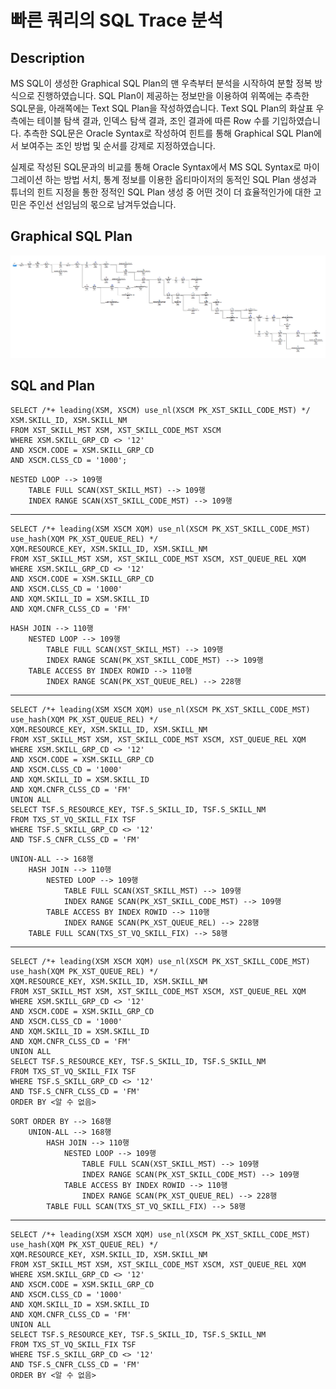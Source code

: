 # 빠른 쿼리의 SQL Trace 분석
## Description
MS SQL이 생성한 Graphical SQL Plan의 맨 우측부터 분석을 시작하여 분할 정복 방식으로 진행하였습니다. SQL Plan이 제공하는 정보만을 이용하여
위쪽에는 추측한 SQL문을, 아래쪽에는 Text SQL Plan을 작성하였습니다. Text SQL Plan의 화살표 우측에는 테이블 탐색 결과, 인덱스 탐색 결과,
조인 결과에 따른 Row 수를 기입하였습니다. 추측한 SQL문은 Oracle Syntax로 작성하여 힌트를 통해 Graphical SQL Plan에서 보여주는 조인 방법 및
순서를 강제로 지정하였습니다.

실제로 작성된 SQL문과의 비교를 통해 Oracle Syntax에서 MS SQL Syntax로 마이그레이션 하는 방법 서치, 통계 정보를 이용한 옵티마이저의 동적인 SQL Plan 생성과
튜너의 힌트 지정을 통한 정적인 SQL Plan 생성 중 어떤 것이 더 효율적인가에 대한 고민은 주인선 선임님의 몫으로 남겨두었습니다.
## Graphical SQL Plan
![img_8.png](img_8.png)
## SQL and Plan
```oracle-sql
SELECT /*+ leading(XSM, XSCM) use_nl(XSCM PK_XST_SKILL_CODE_MST) */ XSM.SKILL_ID, XSM.SKILL_NM
FROM XST_SKILL_MST XSM, XST_SKILL_CODE_MST XSCM
WHERE XSM.SKILL_GRP_CD <> '12'
AND XSCM.CODE = XSM.SKILL_GRP_CD
AND XSCM.CLSS_CD = '1000';
```
```text
NESTED LOOP --> 109행
    TABLE FULL SCAN(XST_SKILL_MST) --> 109행
    INDEX RANGE SCAN(XST_SKILL_CODE_MST) --> 109행
```
***
```oracle-sql
SELECT /*+ leading(XSM XSCM XQM) use_nl(XSCM PK_XST_SKILL_CODE_MST) use_hash(XQM PK_XST_QUEUE_REL) */ 
XQM.RESOURCE_KEY, XSM.SKILL_ID, XSM.SKILL_NM
FROM XST_SKILL_MST XSM, XST_SKILL_CODE_MST XSCM, XST_QUEUE_REL XQM
WHERE XSM.SKILL_GRP_CD <> '12'
AND XSCM.CODE = XSM.SKILL_GRP_CD
AND XSCM.CLSS_CD = '1000'
AND XQM.SKILL_ID = XSM.SKILL_ID
AND XQM.CNFR_CLSS_CD = 'FM'
```
```text
HASH JOIN --> 110행
    NESTED LOOP --> 109행
        TABLE FULL SCAN(XST_SKILL_MST) --> 109행
        INDEX RANGE SCAN(PK_XST_SKILL_CODE_MST) --> 109행
    TABLE ACCESS BY INDEX ROWID --> 110행
        INDEX RANGE SCAN(PK_XST_QUEUE_REL) --> 228행
```
***
```oracle-sql
SELECT /*+ leading(XSM XSCM XQM) use_nl(XSCM PK_XST_SKILL_CODE_MST) use_hash(XQM PK_XST_QUEUE_REL) */ 
XQM.RESOURCE_KEY, XSM.SKILL_ID, XSM.SKILL_NM
FROM XST_SKILL_MST XSM, XST_SKILL_CODE_MST XSCM, XST_QUEUE_REL XQM
WHERE XSM.SKILL_GRP_CD <> '12'
AND XSCM.CODE = XSM.SKILL_GRP_CD
AND XSCM.CLSS_CD = '1000'
AND XQM.SKILL_ID = XSM.SKILL_ID
AND XQM.CNFR_CLSS_CD = 'FM'
UNION ALL
SELECT TSF.S_RESOURCE_KEY, TSF.S_SKILL_ID, TSF.S_SKILL_NM
FROM TXS_ST_VQ_SKILL_FIX TSF
WHERE TSF.S_SKILL_GRP_CD <> '12'
AND TSF.S_CNFR_CLSS_CD = 'FM'
```
```text
UNION-ALL --> 168행
    HASH JOIN --> 110행
        NESTED LOOP --> 109행
            TABLE FULL SCAN(XST_SKILL_MST) --> 109행
            INDEX RANGE SCAN(PK_XST_SKILL_CODE_MST) --> 109행
        TABLE ACCESS BY INDEX ROWID --> 110행
            INDEX RANGE SCAN(PK_XST_QUEUE_REL) --> 228행
    TABLE FULL SCAN(TXS_ST_VQ_SKILL_FIX) --> 58행
```
***
```oracle-sql
SELECT /*+ leading(XSM XSCM XQM) use_nl(XSCM PK_XST_SKILL_CODE_MST) use_hash(XQM PK_XST_QUEUE_REL) */ 
XQM.RESOURCE_KEY, XSM.SKILL_ID, XSM.SKILL_NM
FROM XST_SKILL_MST XSM, XST_SKILL_CODE_MST XSCM, XST_QUEUE_REL XQM
WHERE XSM.SKILL_GRP_CD <> '12'
AND XSCM.CODE = XSM.SKILL_GRP_CD
AND XSCM.CLSS_CD = '1000'
AND XQM.SKILL_ID = XSM.SKILL_ID
AND XQM.CNFR_CLSS_CD = 'FM'
UNION ALL
SELECT TSF.S_RESOURCE_KEY, TSF.S_SKILL_ID, TSF.S_SKILL_NM
FROM TXS_ST_VQ_SKILL_FIX TSF
WHERE TSF.S_SKILL_GRP_CD <> '12'
AND TSF.S_CNFR_CLSS_CD = 'FM'
ORDER BY <알 수 없음>
```
```text
SORT ORDER BY --> 168행
    UNION-ALL --> 168행
        HASH JOIN --> 110행
            NESTED LOOP --> 109행
                TABLE FULL SCAN(XST_SKILL_MST) --> 109행
                INDEX RANGE SCAN(PK_XST_SKILL_CODE_MST) --> 109행
            TABLE ACCESS BY INDEX ROWID --> 110행
                INDEX RANGE SCAN(PK_XST_QUEUE_REL) --> 228행
        TABLE FULL SCAN(TXS_ST_VQ_SKILL_FIX) --> 58행
```
***
```oracle-sql
SELECT /*+ leading(XSM XSCM XQM) use_nl(XSCM PK_XST_SKILL_CODE_MST) use_hash(XQM PK_XST_QUEUE_REL) */ 
XQM.RESOURCE_KEY, XSM.SKILL_ID, XSM.SKILL_NM
FROM XST_SKILL_MST XSM, XST_SKILL_CODE_MST XSCM, XST_QUEUE_REL XQM
WHERE XSM.SKILL_GRP_CD <> '12'
AND XSCM.CODE = XSM.SKILL_GRP_CD
AND XSCM.CLSS_CD = '1000'
AND XQM.SKILL_ID = XSM.SKILL_ID
AND XQM.CNFR_CLSS_CD = 'FM'
UNION ALL
SELECT TSF.S_RESOURCE_KEY, TSF.S_SKILL_ID, TSF.S_SKILL_NM
FROM TXS_ST_VQ_SKILL_FIX TSF
WHERE TSF.S_SKILL_GRP_CD <> '12'
AND TSF.S_CNFR_CLSS_CD = 'FM'
ORDER BY <알 수 없음>
```